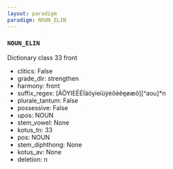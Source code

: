 ```yaml
---
layout: paradigm
paradigm: NOUN_ELIN
---
```

### ` NOUN_ELIN `

Dictionary class 33 front
* clitics: False
* grade_dir: strengthen
* harmony: front
* suffix_regex: [ÄÖYIEĒÉÍäöyieíüýéőèěęøæõ][^aou]*n
* plurale_tantum: False
* possessive: False
* upos: NOUN
* stem_vowel: None
* kotus_tn: 33
* pos: NOUN
* stem_diphthong: None
* kotus_av: None
* deletion: n
